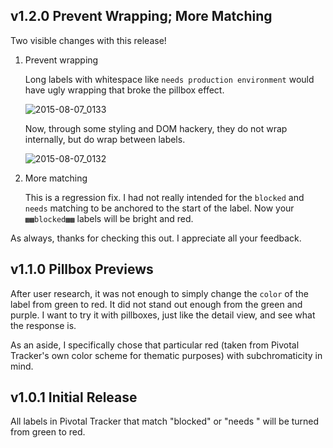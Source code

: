 ## v1.2.0 Prevent Wrapping; More Matching

Two visible changes with this release!

1. Prevent wrapping

    Long labels with whitespace like `needs production environment` would have ugly wrapping that broke the pillbox effect.

    ![2015-08-07_0133](https://cloud.githubusercontent.com/assets/567950/9129348/7cfba4a2-3ca4-11e5-9d7f-7b0e0ef56015.png)

    Now, through some styling and DOM hackery, they do not wrap internally, but do wrap between labels.

    ![2015-08-07_0132](https://cloud.githubusercontent.com/assets/567950/9129354/8e2f62fe-3ca4-11e5-8d68-76e1804e6231.png)

2. More matching

    This is a regression fix. I had not really intended for the `blocked` and `needs` matching to be anchored to the start of the label. Now your `▩▩blocked▩▩` labels will be bright and red.

As always, thanks for checking this out. I appreciate all your feedback.

## v1.1.0 Pillbox Previews

After user research, it was not enough to simply change the `color` of the label from green to red. It did not stand out enough from the green and purple. I want to try it with pillboxes, just like the detail view, and see what the response is.

As an aside, I specifically chose that particular red (taken from Pivotal Tracker's own color scheme for thematic purposes) with subchromaticity in mind.

## v1.0.1 Initial Release

All labels in Pivotal Tracker that match "blocked" or "needs <something>" will be turned from green to red.
